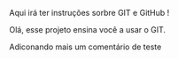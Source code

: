 Aqui irá ter instruções sorbre GIT e GitHub !

Olá, esse projeto ensina você a usar o GIT.

Adiconando mais um comentário de teste